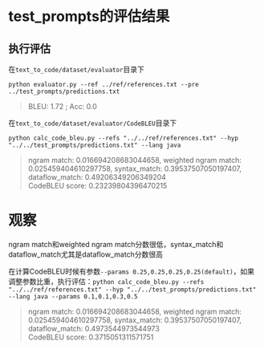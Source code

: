 # test_prompts的评估结果

## 执行评估

在`text_to_code/dataset/evaluator`目录下

`python evaluator.py --ref ../ref/references.txt --pre ../test_prompts/predictions.txt`
   
> BLEU: 1.72 ; Acc: 0.0
 
在`text_to_code/dataset/evaluator/CodeBLEU`目录下

`python calc_code_bleu.py --refs "../../ref/references.txt" --hyp "../../test_prompts/predictions.txt" --lang java`

> ngram match: 0.016694208683044658, weighted ngram match: 0.025459404610297758, syntax_match: 0.39537507050197407, dataflow_match: 0.49206349206349204  
> CodeBLEU score:  0.23239804396470215

# 观察

ngram match和weighted ngram match分数很低，syntax_match和dataflow_match尤其是dataflow_match分数很高

在计算CodeBLEU时候有参数`--params 0.25,0.25,0.25,0.25(default)`，如果调整参数比重，执行评估：`python calc_code_bleu.py --refs "../../ref/references.txt" --hyp "../../test_prompts/predictions.txt" --lang java --params 0.1,0.1,0.3,0.5`

> ngram match: 0.016694208683044658, weighted ngram match: 0.025459404610297758, syntax_match: 0.39537507050197407, dataflow_match: 0.4973544973544973<br/>
> CodeBLEU score:  0.3715051311571751
